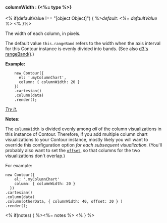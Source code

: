 #### **columnWidth** : {<%= type %>}

<% if(defaultValue !== "[object Object]") { %>*default: <%= defaultValue %>* <% }%>

The width of each column, in pixels.

The default value `this.rangeBand` refers to the width when the axis interval for this Contour instance is evenly divided into bands. (See also [d3's rangeBand()](https://github.com/mbostock/d3/wiki/Ordinal-Scales#wiki-ordinal_rangeBand).)

**Example:**

		new Contour({
		  el: '.myColumnChart',
		  column: { columnWidth: 20 }
		})
		.cartesian()
		.column(data)
		.render();

*[Try it.](<%= jsFiddleLink %>)*

**Notes:** 

The `columnWidth` is divided evenly among *all* of the column visualizations in this instance of Contour. Therefore, if you add multiple column chart visualizations to your Contour instance, mostly likely you will want to override this configuration option *for each subsequent visualization*. (You'll probably also want to set the [`offset`](#config_config.column.offset), so that columns for the two visualizations don't overlap.)

For example:

	new Contour({
	    el: '.myColumnChart'
	    column: { columnWidth: 20 }
	  })
	.cartesian()
	.column(data)
	.column(otherData, { columnWidth: 40, offset: 30 } )
	.render();

<% if(notes) { %><%= notes %> <% } %>


